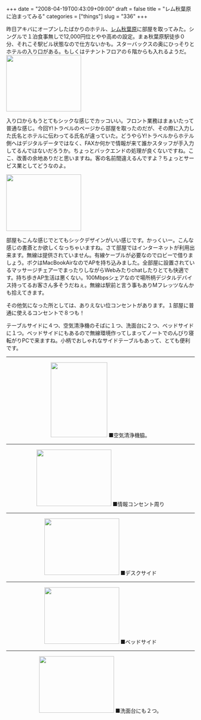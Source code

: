 +++
date = "2008-04-19T00:43:09+09:00"
draft = false
title = "レム秋葉原に泊まってみる"
categories = ["things"]
slug = "336"
+++

昨日アキバにオープンしたばかりのホテル、<a href="http://www.remm.jp/akihabara/index.html" title="http://www.remm.jp/akihabara/index.html">レム秋葉原</a>に部屋を取ってみた。シングルで１泊食事無しで12,000円位とやや高めの設定。まぁ秋葉原駅徒歩０分、それこそ駅ビル状態なので仕方ないかも。スターバックスの奥にひっそりとホテルの入り口がある。もしくはテナントフロアの６階からも入れるようだ。
<img src="/images/2008/04/100-04692.jpg" width="200" height="151" alt="" />

入り口からもうとてもシックな感じでカッコいい。フロント業務はまぁいたって普通な感じ。今回Y!トラベルのページから部屋を取ったのだが、その際に入力した氏名とホテルに伝わってる氏名が違っていた。どうやらY!トラベルからホテル側へはデジタルデータではなく、FAXか何かで情報が来て誰かスタッフが手入力してるんではないだろうか。ちょっとバックエンドの処理が良くないですね。ここ、改善の余地ありだと思いますね。客の名前間違えるんですよ？ちょっとサービス業としてどうなのよ。

<img src="/images/2008/04/100-04622.jpg" width="200" height="151" alt="" />

部屋もこんな感じでとてもシックデザインがいい感じです。かっくいー。こんな感じの書斎とか欲しくなっちゃいますね。さて部屋ではインターネットが利用出来ます。無線は提供されていません。有線ケーブルが必要なのでロビーで借りましょう。ボクはMacBookAirなのでAPを持ち込みました。全部屋に設置されているマッサージチェアーでまったりしながらWebみたりchatしたりとても快適です。持ち歩きAP生活は悪くない。100Mbpsシェアなので場所柄デジタルデバイス持ってるお客さん多そうだねぇ。無線は駅前と言う事もありMフレッツなんかも拾えてきます。

その他気になった所としては、ありえない位コンセントがあります。１部屋に普通に使えるコンセントで８つも！

テーブルサイドに４つ、空気清浄機のそばに１つ、洗面台に２つ、ベッドサイドに１つ。ベッドサイドにもあるので無線環境作ってしまってノートでのんびり寝転がりPCで来ますね。小柄でおしゃれなサイドテーブルもあって、とても便利です。

<center>
<hr />
<img src="/images/2008/04/100-04732.jpg" width="151" height="200" alt="" />
■空気清浄機脇。
<hr />
<img src="/images/2008/04/100-04742.jpg" width="200" height="151" alt="" />
■情報コンセント周り
<hr />
<img src="/images/2008/04/100-04752.jpg" width="200" height="151" alt="" />
■デスクサイド
<hr />
<img src="/images/2008/04/100-04762.jpg" width="200" height="151" alt="" />
■ベッドサイド
<hr />
<img src="/images/2008/04/100-04772.jpg" width="200" height="151" alt="" />
■洗面台にも２つ。
</center>
